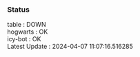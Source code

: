 ### Status


table : DOWN  
hogwarts : OK  
icy-bot : OK  
Latest Update : 2024-04-07 11:07:16.516285
